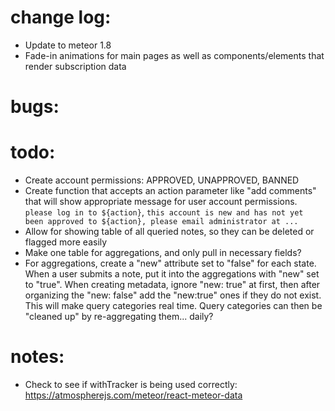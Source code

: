 # change log:
- Update to meteor 1.8
- Fade-in animations for main pages as well as components/elements that render subscription data

# bugs:

# todo:
- Create account permissions: APPROVED, UNAPPROVED, BANNED
- Create function that accepts an action parameter like "add comments" that will show appropriate message for user account permissions. `please log in to ${action}`, `this account is new and has not yet been approved to ${action}, please email administrator at ...`
- Allow for showing table of all queried notes, so they can be deleted or flagged more easily
- Make one table for aggregations, and only pull in necessary fields?
- For aggregations, create a "new" attribute set to "false" for each state. When a user submits a note, put it into the aggregations with "new" set to "true". When creating metadata, ignore "new: true" at first, then after organizing the "new: false" add the "new:true" ones if they do not exist. This will make query categories real time. Query categories can then be "cleaned up" by re-aggregating them... daily?

# notes:
- Check to see if withTracker is being used correctly: https://atmospherejs.com/meteor/react-meteor-data